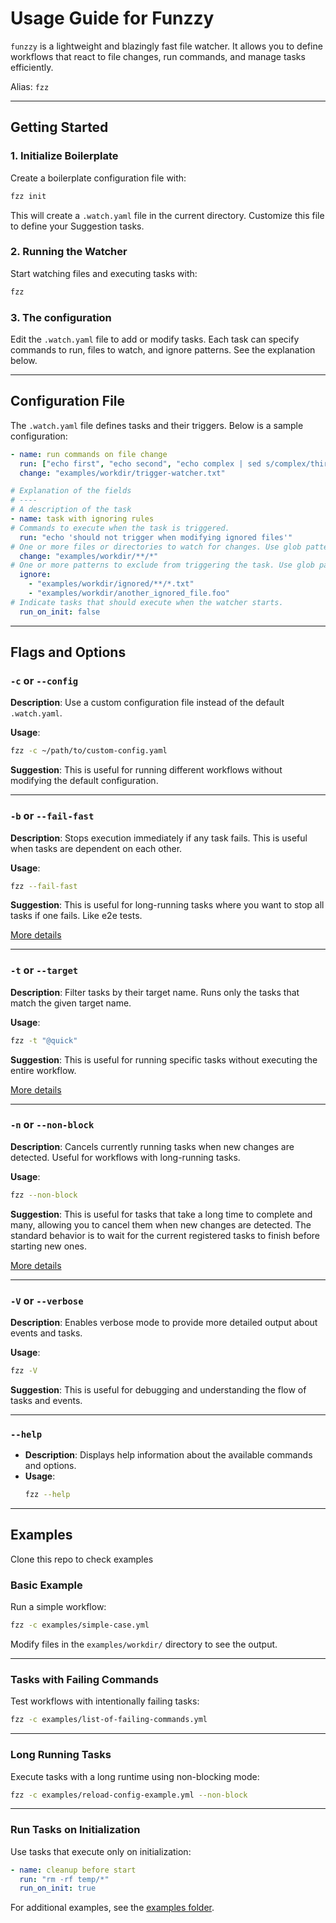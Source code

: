 # Usage Guide for Funzzy

`funzzy` is a lightweight and blazingly fast file watcher. It allows you to define workflows that react to file changes, run commands, and manage tasks efficiently.

Alias: `fzz`

---

## Getting Started

### 1. Initialize Boilerplate
Create a boilerplate configuration file with:
```bash
fzz init
```
This will create a `.watch.yaml` file in the current directory. Customize this file to define your Suggestion tasks.

### 2. Running the Watcher
Start watching files and executing tasks with:
```bash
fzz
```

### 3. The configuration
Edit the `.watch.yaml` file to add or modify tasks. Each task can specify commands to run, files to watch, and ignore patterns. See the explanation below.

---

## Configuration File

The `.watch.yaml` file defines tasks and their triggers. Below is a sample configuration:

```yaml
- name: run commands on file change
  run: ["echo first", "echo second", "echo complex | sed s/complex/third/g"]
  change: "examples/workdir/trigger-watcher.txt"

# Explanation of the fields
# ----
# A description of the task 
- name: task with ignoring rules
# Commands to execute when the task is triggered.
  run: "echo 'should not trigger when modifying ignored files'"
# One or more files or directories to watch for changes. Use glob patterns.
  change: "examples/workdir/**/*"
# One or more patterns to exclude from triggering the task. Use glob patterns.
  ignore:
    - "examples/workdir/ignored/**/*.txt"
    - "examples/workdir/another_ignored_file.foo"
# Indicate tasks that should execute when the watcher starts.
  run_on_init: false
```
---

## Flags and Options

### `-c` or `--config`
**Description**: Use a custom configuration file instead of the default `.watch.yaml`.

**Usage**:
```bash
fzz -c ~/path/to/custom-config.yaml
```

**Suggestion**: This is useful for running different workflows without modifying the default configuration.

---

### `-b` or `--fail-fast`
**Description**: Stops execution immediately if any task fails. This is useful when tasks are dependent on each other.

**Usage**:
```bash
fzz --fail-fast
```
**Suggestion**: This is useful for long-running tasks where you want to stop all tasks if one fails. Like e2e tests.

[More details](/docs/FLAG_FAIL_FAST.md)

---

### `-t` or `--target`

**Description**: Filter tasks by their target name. Runs only the tasks that match the given target name.

**Usage**:
```bash
fzz -t "@quick"
```

**Suggestion**: This is useful for running specific tasks without executing the entire workflow.

[More details](/docs/FLAG_TARGET.md)

---

### `-n` or `--non-block`
**Description**: Cancels currently running tasks when new changes are detected. Useful for workflows with long-running tasks.

**Usage**:
```bash
fzz --non-block
```
**Suggestion**: This is useful for tasks that take a long time to complete and many, allowing you to cancel them when new changes are detected.
The standard behavior is to wait for the current registered tasks to finish before starting new ones.

[More details](/docs/FLAG_NON_BLOCK.md)

---

### `-V` or `--verbose`
**Description**: Enables verbose mode to provide more detailed output about events and tasks.

**Usage**:
```bash
fzz -V
```

**Suggestion**: This is useful for debugging and understanding the flow of tasks and events.

---

### `--help`
- **Description**: Displays help information about the available commands and options.
- **Usage**:
  ```bash
  fzz --help
  ```

---

## Examples

Clone this repo to check examples

### Basic Example
Run a simple workflow:
```bash
fzz -c examples/simple-case.yml
```
Modify files in the `examples/workdir/` directory to see the output.

---

### Tasks with Failing Commands
Test workflows with intentionally failing tasks:
```bash
fzz -c examples/list-of-failing-commands.yml
```

---

### Long Running Tasks
Execute tasks with a long runtime using non-blocking mode:
```bash
fzz -c examples/reload-config-example.yml --non-block
```

---

### Run Tasks on Initialization
Use tasks that execute only on initialization:
```yaml
- name: cleanup before start
  run: "rm -rf temp/*"
  run_on_init: true
```

For additional examples, see the [examples folder](https://github.com/cristianoliveira/funzzy/tree/master/examples).
